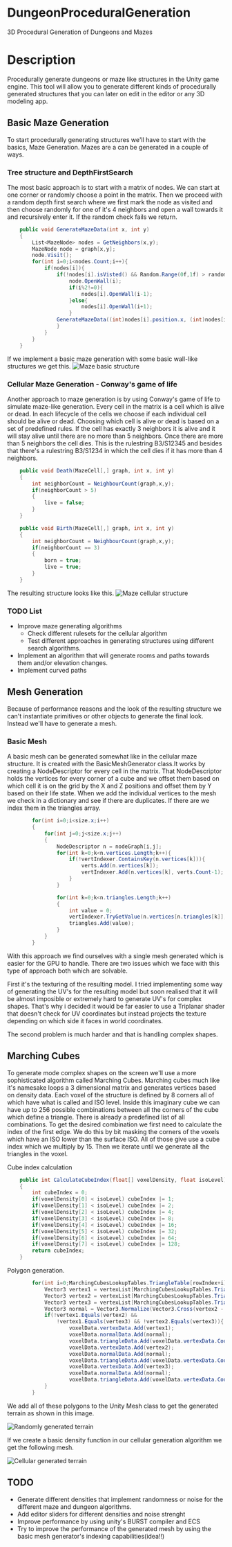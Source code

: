 # DungeonProceduralGeneration
3D Procedural Generation of Dungeons and Mazes

# Description
Procedurally generate dungeons or maze like structures in the Unity game engine. This tool will allow you to
generate different kinds of procedurally generated structures that you can later on edit in the editor or any 3D modeling app.

## Basic Maze Generation
To start procedurally generating structures we'll have to start with the basics, Maze Generation.
Mazes are a can be generated in a couple of ways.
### Tree structure and DepthFirstSearch
The most basic approach is to start with a matrix of nodes. We can start at one corner or randomly choose a point in the matrix.
Then we proceed with a random depth first search where we first mark the node as visited and then choose randomly for one of it's 4 neighbors and
open a wall towards it and recursively enter it. If the random check fails we return.
```c#
    public void GenerateMazeData(int x, int y)
    {
        List<MazeNode> nodes = GetNeighbors(x,y);
        MazeNode node = graph[x,y];
        node.Visit();
        for(int i=0;i<nodes.Count;i++){
            if(nodes[i]){
                if(!nodes[i].isVisted() && Random.Range(0f,1f) > randomChance){
                    node.OpenWall(i);
                    if(i%2!=0){
                        nodes[i].OpenWall(i-1);
                    }else{
                        nodes[i].OpenWall(i+1);
                    }   
                GenerateMazeData((int)nodes[i].position.x, (int)nodes[i].position.y);
                }
            }  
        }
    }
```
If we implement a basic maze generation with some basic wall-like structures we get this.
![Maze basic structure](https://github.com/filipgolaboski/DungeonProceduralGeneration/blob/81fdb3474d73f96be0e3ad86f0492690b99e3aa5/ReadmeImages/MazeBasic.png)

### Cellular Maze Generation - Conway's game of life
Another approach to maze generation is by using Conway's game of life to simulate maze-like generation.
Every cell in the matrix is a cell which is alive or dead. In each lifecycle of the cells we choose if
each individual cell should be alive or dead. Choosing which cell is alive or dead is based on a set of predefined rules.
If the cell has exactly 3 neighbors it is alive and it will stay alive until there are no more than 5 neighbors. Once there
are more than 5 neighbors the cell dies. This is the rulestring B3/S12345 and besides that there's a rulestring B3/S1234
in which the cell dies if it has more than 4 neighbors.

```c#
    public void Death(MazeCell[,] graph, int x, int y)
    {
        int neighborCount = NeighbourCount(graph,x,y);
        if(neighborCount > 5)
        {
            live = false;
        }
    }

    public void Birth(MazeCell[,] graph, int x, int y)
    {
        int neighborCount = NeighbourCount(graph,x,y);
        if(neighborCount == 3)
        {
            born = true;
            live = true;
        }
    }
```

The resulting structure looks like this.
![Maze cellular structure][maze_cellular]

### TODO List
* Improve maze generating algorithms
  * Check different rulesets for the cellular algorithm
  * Test different approaches in generating structures using different search algorithms.
* Implement an algorithm that will generate rooms and paths towards them and/or elevation changes.
* Implement curved paths

## Mesh Generation
Because of performance reasons and the look of the resulting structure we can't instantiate primitives
or other objects to generate the final look. Instead we'll have to generate a mesh.
### Basic Mesh
A basic mesh can be generated somewhat like in the cellular maze structure. It is created with 
the BasicMeshGenerator class.It works by creating a NodeDescriptor for every cell in the matrix. 
That NodeDescriptor holds the vertices for every corner of a cube and we offset them based on 
which cell it is on the grid by the X and Z positions and offset them by Y based on their life state.
When we add the individual vertices to the mesh we check in a dictionary and see if there are duplicates.
If there are we index them in the triangles array.

```c#
        for(int i=0;i<size.x;i++)
        {
            for(int j=0;j<size.x;j++)
            {
                NodeDescriptor n = nodeGraph[i,j];
                for(int k=0;k<n.vertices.Length;k++){
                    if(!vertIndexer.ContainsKey(n.vertices[k])){
                        verts.Add(n.vertices[k]);
                        vertIndexer.Add(n.vertices[k], verts.Count-1);
                    }
                }

                for(int k=0;k<n.triangles.Length;k++)
                {
                    int value = 0;
                    vertIndexer.TryGetValue(n.vertices[n.triangles[k]],out value);
                    triangles.Add(value);
                }
            }
        }
```

With this approach we find ourselves with a single mesh generated which is easier for the GPU to handle.
There are two issues which we face with this type of approach both which are solvable.

First it's the texturing of the resulting model. I tried implementing some way of generating the UV's for
the resulting model but soon realised that it will be almost imposible or extremely hard to generate UV's 
for complex shapes. That's why i decided it would be far easier to use a Triplanar shader that doesn't 
check for UV coordinates but instead projects the texture depending on which side it faces in world coordinates.

The second problem is much harder and that is handling complex shapes.

## Marching Cubes
To generate mode complex shapes on the screen we'll use a more sophisticated algorithm called Marching Cubes.
Marching cubes much like it's namesake loops a 3 dimensional matrix and generates vertices based on density data.
Each voxel of the structure is defined by 8 corners all of which have what is called and ISO level.
Inside this imaginary cube we can have up to 256 possible combinations between all the corners of the cube which define a triangle.
There is already a predefined list of all combinations. To get the desired combination we first need to calculate the index of the first edge.
We do this by bit masking the corners of the voxels which have an ISO lower than the surface ISO. All of those give use a cube index which we multiply
by 15. Then we iterate until we generate all the triangles in the voxel.

Cube index calculation
```c#
    public int CalculateCubeIndex(float[] voxelDensity, float isoLevel)
    {
        int cubeIndex = 0;
        if(voxelDensity[0] < isoLevel) cubeIndex |= 1;
        if(voxelDensity[1] < isoLevel) cubeIndex |= 2;
        if(voxelDensity[2] < isoLevel) cubeIndex |= 4;
        if(voxelDensity[3] < isoLevel) cubeIndex |= 8;
        if(voxelDensity[4] < isoLevel) cubeIndex |= 16;
        if(voxelDensity[5] < isoLevel) cubeIndex |= 32;
        if(voxelDensity[6] < isoLevel) cubeIndex |= 64;
        if(voxelDensity[7] < isoLevel) cubeIndex |= 128;
        return cubeIndex;
    }
```

Polygon generation.
```c#
        for(int i=0;MarchingCubesLookupTables.TriangleTable[rowIndex+i] != -1 && i<15; i+=3){
            Vector3 vertex1 = vertexList[MarchingCubesLookupTables.TriangleTable[rowIndex + i]];
            Vector3 vertex2 = vertexList[MarchingCubesLookupTables.TriangleTable[rowIndex + i + 1]];
            Vector3 vertex3 = vertexList[MarchingCubesLookupTables.TriangleTable[rowIndex + i + 2]];
            Vector3 normal = Vector3.Normalize(Vector3.Cross(vertex2 - vertex1, vertex3 - vertex1));
            if(!vertex1.Equals(vertex2) && 
                !vertex1.Equals(vertex3) && !vertex2.Equals(vertex3)){
                    voxelData.vertexData.Add(vertex1);
                    voxelData.normalData.Add(normal);
                    voxelData.triangleData.Add(voxelData.vertexData.Count-1);
                    voxelData.vertexData.Add(vertex2);
                    voxelData.normalData.Add(normal);
                    voxelData.triangleData.Add(voxelData.vertexData.Count-1);
                    voxelData.vertexData.Add(vertex3);
                    voxelData.normalData.Add(normal);
                    voxelData.triangleData.Add(voxelData.vertexData.Count-1);
            }
        }

```

We add all of these polygons to the Unity Mesh class to get the generated terrain as shown in this image.

![Randomly generated terrain][rng_terrain]

If we create a basic density function in our cellular generation algorithm we get the following mesh.

![Cellular generated terrain][cell_terrain]

## TODO
* Generate different densities that implement randomness or noise for the different maze and dungeon algorithms.
* Add editor sliders for different densities and noise strenght
* Improve performance by using unity's BURST compiler and ECS
* Try to improve the performance of the generated mesh by using the basic mesh generator's indexing capabilities(idea!!)

[rng_terrain]:https://github.com/filipgolaboski/DungeonProceduralGeneration/blob/81fdb3474d73f96be0e3ad86f0492690b99e3aa5/ReadmeImages/RandomMarchingCubes.png
[cell_terrain]:https://github.com/filipgolaboski/DungeonProceduralGeneration/blob/81fdb3474d73f96be0e3ad86f0492690b99e3aa5/ReadmeImages/CellMeshMarchingCubes.png
[maze_cellular]:https://github.com/filipgolaboski/DungeonProceduralGeneration/blob/81fdb3474d73f96be0e3ad86f0492690b99e3aa5/ReadmeImages/CellMeshGen.png
